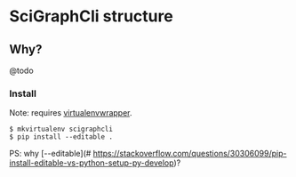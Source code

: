 # SciGraphCli  structure

## Why?

@todo


### Install

Note: requires [virtualenvwrapper](https://virtualenvwrapper.readthedocs.io/en/latest/).

```
$ mkvirtualenv scigraphcli
$ pip install --editable .
```

PS: why [--editable](# https://stackoverflow.com/questions/30306099/pip-install-editable-vs-python-setup-py-develop)?